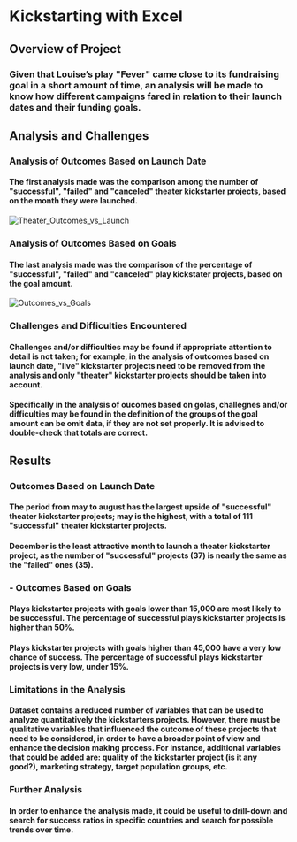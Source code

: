 # Kickstarting with Excel

## Overview of Project

### Given that Louise’s play "Fever" came close to its fundraising goal in a short amount of time, an analysis will be made to know how different campaigns fared in relation to their launch dates and their funding goals.

## Analysis and Challenges

### Analysis of Outcomes Based on Launch Date

#### The first analysis made was the comparison among the number of "successful", "failed" and "canceled" theater kickstarter projects, based on the month they were launched.

![Theater_Outcomes_vs_Launch](https://user-images.githubusercontent.com/113773420/192724921-e22d4d56-df73-40b4-ac21-a433ef4573b6.png)

### Analysis of Outcomes Based on Goals

#### The last analysis made was the comparison of the percentage of "successful", "failed" and "canceled" play kickstater projects, based on the goal amount.

![Outcomes_vs_Goals](https://user-images.githubusercontent.com/113773420/192724986-9707fdb6-86ea-434f-a6fc-e9026066083d.png)

### Challenges and Difficulties Encountered

#### Challenges and/or difficulties may be found if appropriate attention to detail is not taken; for example, in the analysis of outcomes based on launch date, "live" kickstarter projects need to be removed from the analysis and only "theater" kickstarter projects should be taken into account.

#### Specifically in the analysis of oucomes based on golas, challegnes and/or difficulties may be found in the definition of the groups of the goal amount can be omit data, if they are not set properly. It is advised to double-check that totals are correct.

## Results

### Outcomes Based on Launch Date

#### The period from may to august has the largest upside of "successful" theater kickstarter projects; may is the highest, with a total of 111 "successful" theater kickstarter projects.

#### December is the least attractive month to launch a theater kickstarter project, as the number of "successful" projects (37) is nearly the same as the "failed" ones (35).

### - Outcomes Based on Goals

#### Plays kickstarter projects with goals lower than 15,000 are most likely to be successful. The percentage of successful plays kickstarter projects is higher than 50%.

#### Plays kickstarter projects with goals higher than 45,000 have a very low chance of success. The percentage of successful plays kickstarter projects is very low, under 15%.

### Limitations in the Analysis

#### Dataset contains a reduced number of variables that can be used to analyze quantitatively the kickstarters projects. However, there must  be qualitative variables that influenced the outcome of these projects that need to be considered, in order to have a broader point of view and enhance the decision making process. For instance, additional variables that could be added are: quality of the kickstarter project (is it any good?), marketing strategy, target population groups, etc.

### Further Analysis

#### In order to enhance the analysis made, it could be useful to drill-down and search for success ratios in specific countries and search for possible trends over time. 

